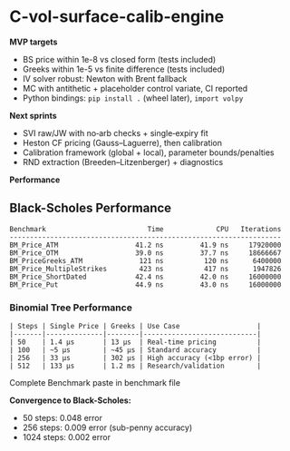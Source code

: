 # C-vol-surface-calib-engine

**MVP targets**
- BS price within 1e-8 vs closed form (tests included)
- Greeks within 1e-5 vs finite difference (tests included)
- IV solver robust: Newton with Brent fallback
- MC with antithetic + placeholder control variate, CI reported
- Python bindings: `pip install .` (wheel later), `import volpy`


**Next sprints**
- SVI raw/JW with no‑arb checks + single‑expiry fit
- Heston CF pricing (Gauss–Laguerre), then calibration
- Calibration framework (global + local), parameter bounds/penalties
- RND extraction (Breeden–Litzenberger) + diagnostics

**Performance**

## Black-Scholes Performance
```
Benchmark                         Time             CPU   Iterations
-------------------------------------------------------------------
BM_Price_ATM                   41.2 ns         41.9 ns     17920000
BM_Price_OTM                   39.0 ns         37.7 ns     18666667
BM_PriceGreeks_ATM              121 ns          120 ns      6400000
BM_Price_MultipleStrikes        423 ns          417 ns      1947826
BM_Price_ShortDated            42.4 ns         42.0 ns     16000000
BM_Price_Put                   44.9 ns         43.0 ns     16000000
```

### Binomial Tree Performance
```
| Steps | Single Price | Greeks | Use Case                   |
|-------|--------------|--------|----------------------------|
| 50    | 1.4 μs       | 13 μs  | Real-time pricing          |
| 100   | ~5 μs        | ~45 μs | Standard accuracy          |
| 256   | 33 μs        | 302 μs | High accuracy (<1bp error) |
| 512   | 133 μs       | 1.2 ms | Research/validation        |
```
Complete Benchmark paste in benchmark file

**Convergence to Black-Scholes:**
- 50 steps: 0.048 error
- 256 steps: 0.009 error (sub-penny accuracy)
- 1024 steps: 0.002 error
